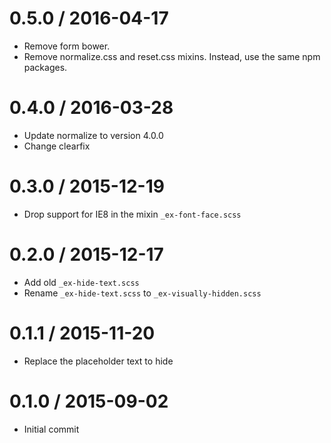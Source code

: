 
0.5.0 / 2016-04-17
==================

 * Remove form bower.
 * Remove normalize.css and reset.css mixins. Instead, use the same npm packages.

0.4.0 / 2016-03-28
==================

 * Update normalize to version 4.0.0
 * Change clearfix

0.3.0 / 2015-12-19
==================

 * Drop support for IE8 in the mixin `_ex-font-face.scss`

0.2.0 / 2015-12-17
==================

 * Add old `_ex-hide-text.scss`
 * Rename `_ex-hide-text.scss` to `_ex-visually-hidden.scss`

0.1.1 / 2015-11-20
==================

 * Replace the placeholder text to hide

0.1.0 / 2015-09-02
==================

 * Initial commit
